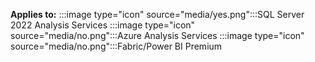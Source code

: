 **Applies to:** :::image type="icon" source="media/yes.png":::SQL Server 2022 Analysis Services :::image type="icon" source="media/no.png":::Azure Analysis Services :::image type="icon" source="media/no.png":::Fabric/Power BI Premium
